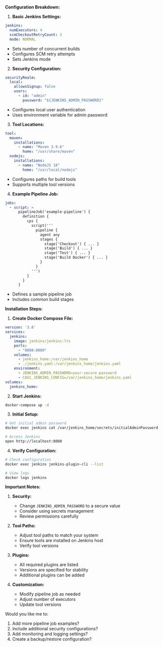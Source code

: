 

**Configuration Breakdown:**

1. **Basic Jenkins Settings:**
```yaml
jenkins:
  numExecutors: 4
  scmCheckoutRetryCount: 3
  mode: NORMAL
```
- Sets number of concurrent builds
- Configures SCM retry attempts
- Sets Jenkins mode

2. **Security Configuration:**
```yaml
securityRealm:
  local:
    allowsSignup: false
    users:
      - id: "admin"
        password: "${JENKINS_ADMIN_PASSWORD}"
```
- Configures local user authentication
- Uses environment variable for admin password

3. **Tool Locations:**
```yaml
tool:
  maven:
    installations:
      - name: "Maven 3.9.6"
        home: "/usr/share/maven"
  nodejs:
    installations:
      - name: "NodeJS 18"
        home: "/usr/local/nodejs"
```
- Configures paths for build tools
- Supports multiple tool versions

4. **Example Pipeline Job:**
```yaml
jobs:
  - script: >
      pipelineJob('example-pipeline') {
        definition {
          cps {
            script('''
              pipeline {
                agent any
                stages {
                  stage('Checkout') { ... }
                  stage('Build') { ... }
                  stage('Test') { ... }
                  stage('Build Docker') { ... }
                }
              }
            ''')
          }
        }
      }
```
- Defines a sample pipeline job
- Includes common build stages

**Installation Steps:**

1. **Create Docker Compose File:**
```yaml
version: '3.8'
services:
  jenkins:
    image: jenkins/jenkins:lts
    ports:
      - "8080:8080"
    volumes:
      - jenkins_home:/var/jenkins_home
      - ./jenkins.yaml:/var/jenkins_home/jenkins.yaml
    environment:
      - JENKINS_ADMIN_PASSWORD=your-secure-password
      - CASC_JENKINS_CONFIG=/var/jenkins_home/jenkins.yaml
volumes:
  jenkins_home:
```

2. **Start Jenkins:**
```bash
docker-compose up -d
```

3. **Initial Setup:**
```bash
# Get initial admin password
docker exec jenkins cat /var/jenkins_home/secrets/initialAdminPassword

# Access Jenkins
open http://localhost:8080
```

4. **Verify Configuration:**
```bash
# Check configuration
docker exec jenkins jenkins-plugin-cli --list

# View logs
docker logs jenkins
```

**Important Notes:**

1. **Security:**
   - Change `JENKINS_ADMIN_PASSWORD` to a secure value
   - Consider using secrets management
   - Review permissions carefully

2. **Tool Paths:**
   - Adjust tool paths to match your system
   - Ensure tools are installed on Jenkins host
   - Verify tool versions

3. **Plugins:**
   - All required plugins are listed
   - Versions are specified for stability
   - Additional plugins can be added

4. **Customization:**
   - Modify pipeline job as needed
   - Adjust number of executors
   - Update tool versions

Would you like me to:
1. Add more pipeline job examples?
2. Include additional security configurations?
3. Add monitoring and logging settings?
4. Create a backup/restore configuration?
